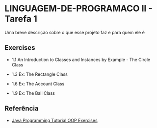 # LINGUAGEM-DE-PROGRAMACO II - Tarefa 1

Uma breve descrição sobre o que esse projeto faz e para quem ele é


## Exercises

- 1.1  An Introduction to Classes and Instances by Example - The Circle Class

- 1.3  Ex: The Rectangle Class

- 1.6  Ex: The Account Class

- 1.9  Ex: The Ball Class
## Referência

 - [Java Programming Tutorial OOP Exercises](https://www3.ntu.edu.sg/home/ehchua/programming/java/j3f_oopexercises.html)

